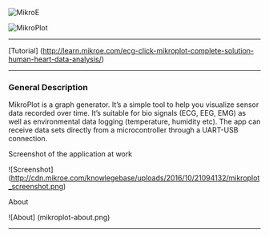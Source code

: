 ![MikroE](http://www.mikroe.com/img/designs/beta/logo_small.png)

![MikroPlot](http://cdn.mikroe.com/knowlegebase/uploads/2016/10/21104444/mikroplot-banner.png)

---

[Tutorial] (http://learn.mikroe.com/ecg-click-mikroplot-complete-solution-human-heart-data-analysis/)

---

### General Description
MikroPlot is a graph generator. It’s a simple tool to help you visualize sensor data recorded over time. It’s suitable for bio signals (ECG, EEG, EMG) as well as environmental data logging (temperature, humidity etc). The app can receive data sets directly from a microcontroller through a UART-USB connection.

Screenshot of the application at work

![Screenshot] (http://cdn.mikroe.com/knowlegebase/uploads/2016/10/21094132/mikroplot_screenshot.png)

About

![About] (mikroplot-about.png)

---
